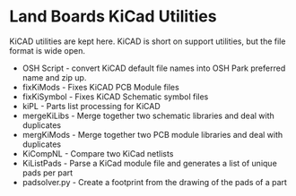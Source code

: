 Land Boards KiCad Utilities
===========================

KiCAD utilities are kept here.
KiCAD is short on support utilities, but the file format is wide open.

- OSH Script - convert KiCAD default file names into OSH Park preferred name and zip up.
- fixKiMods - Fixes KiCAD PCB Module files
- fixKiSymbol - Fixes KiCAD Schematic symbol files
- kiPL - Parts list processing for KiCAD
- mergeKiLibs - Merge together two schematic libraries and deal with duplicates
- mergKiMods - Merge together two PCB module libraries and deal with duplicates
- KiCompNL - Compare two KiCad netlists
- KiListPads - Parse a KiCad module file and generates a list of unique pads per part
- padsolver.py - Create a footprint from the drawing of the pads of a part
